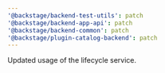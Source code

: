 ```yaml
---
'@backstage/backend-test-utils': patch
'@backstage/backend-app-api': patch
'@backstage/backend-common': patch
'@backstage/plugin-catalog-backend': patch
---
```


Updated usage of the lifecycle service.
